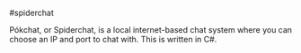 #spiderchat

Pókchat, or Spiderchat, is a local internet-based chat system where you can choose an IP and port to chat with. This is written in C#.
